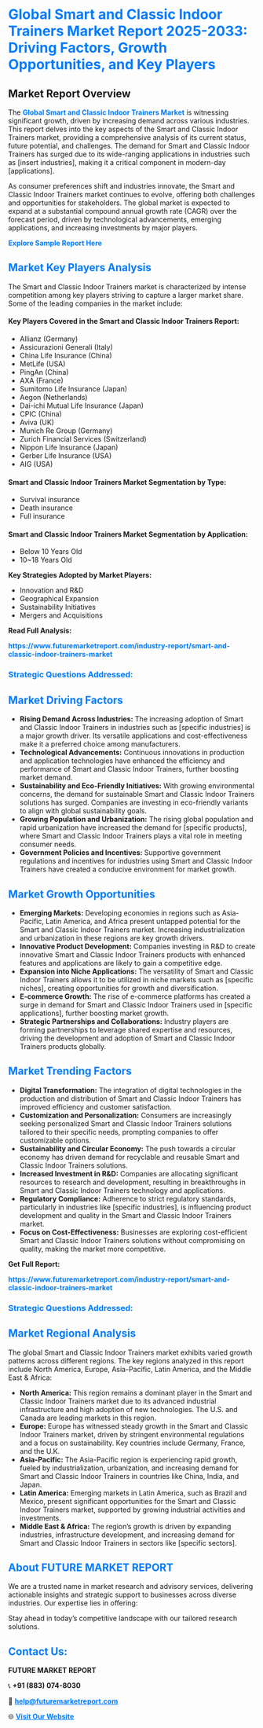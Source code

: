 <h1 style="color: #007BFF;">Global Smart and Classic Indoor Trainers Market Report 2025-2033: Driving Factors, Growth Opportunities, and Key Players</h1>

<section id="overview">
<h2>Market Report Overview</h2>
<p>The <a href="https://www.futuremarketreport.com/industry-report/smart-and-classic-indoor-trainers-market" style="color: #007BFF; text-decoration: none;"><strong>Global Smart and Classic Indoor Trainers Market</strong></a> is witnessing significant growth, driven by increasing demand across various industries. This report delves into the key aspects of the Smart and Classic Indoor Trainers market, providing a comprehensive analysis of its current status, future potential, and challenges. The demand for Smart and Classic Indoor Trainers has surged due to its wide-ranging applications in industries such as [insert industries], making it a critical component in modern-day [applications].</p>
<p>As consumer preferences shift and industries innovate, the Smart and Classic Indoor Trainers market continues to evolve, offering both challenges and opportunities for stakeholders. The global market is expected to expand at a substantial compound annual growth rate (CAGR) over the forecast period, driven by technological advancements, emerging applications, and increasing investments by major players.</p>
</section>

<section id="overview">
<p><a href="https://www.futuremarketreport.com/request-sample/reportId=37153" style="color: #007BFF; text-decoration: none;"><strong>Explore Sample Report Here</strong></a></p>
</section>

<section id="key-players">
<h2 style="color: #007BFF;">Market Key Players Analysis</h2>
<p>The Smart and Classic Indoor Trainers market is characterized by intense competition among key players striving to capture a larger market share. Some of the leading companies in the market include:</p>
<h4>Key Players Covered in the Smart and Classic Indoor Trainers Report:</h4>
<ul><li>Allianz (Germany)</li><li>Assicurazioni Generali (Italy)</li><li>China Life Insurance (China)</li><li>MetLife (USA)</li><li>PingAn (China)</li><li>AXA (France)</li><li>Sumitomo Life Insurance (Japan)</li><li>Aegon (Netherlands)</li><li>Dai-ichi Mutual Life Insurance (Japan)</li><li>CPIC (China)</li><li>Aviva (UK)</li><li>Munich Re Group (Germany)</li><li>Zurich Financial Services (Switzerland)</li><li>Nippon Life Insurance (Japan)</li><li>Gerber Life Insurance (USA)</li><li>AIG (USA)</li></ul>
<h4>Smart and Classic Indoor Trainers Market Segmentation by Type:</h4>
<ul><li>Survival insurance</li><li>Death insurance</li><li>Full insurance</li></ul>

<h4>Smart and Classic Indoor Trainers Market Segmentation by Application:</h4>
<ul><li>Below 10 Years Old</li><li>10~18 Years Old</li></ul>
<p><strong>Key Strategies Adopted by Market Players:</strong></p>
<ul>
<li>Innovation and R&D</li>
<li>Geographical Expansion</li>
<li>Sustainability Initiatives</li>
<li>Mergers and Acquisitions</li>
</ul>
</section>

<section>
<p><strong>Read Full Analysis: </strong></p><a href="https://www.futuremarketreport.com/industry-report/smart-and-classic-indoor-trainers-market" style="color: #007BFF; text-decoration: none;"><strong>https://www.futuremarketreport.com/industry-report/smart-and-classic-indoor-trainers-market</strong></a>
<h3 style="color: #007BFF;">Strategic Questions Addressed:</h3>
</section>

<section id="driving-factors">
<h2 style="color: #007BFF;">Market Driving Factors</h2>
<ul>
<li><strong>Rising Demand Across Industries:</strong> The increasing adoption of Smart and Classic Indoor Trainers in industries such as [specific industries] is a major growth driver. Its versatile applications and cost-effectiveness make it a preferred choice among manufacturers.</li>
<li><strong>Technological Advancements:</strong> Continuous innovations in production and application technologies have enhanced the efficiency and performance of Smart and Classic Indoor Trainers, further boosting market demand.</li>
<li><strong>Sustainability and Eco-Friendly Initiatives:</strong> With growing environmental concerns, the demand for sustainable Smart and Classic Indoor Trainers solutions has surged. Companies are investing in eco-friendly variants to align with global sustainability goals.</li>
<li><strong>Growing Population and Urbanization:</strong> The rising global population and rapid urbanization have increased the demand for [specific products], where Smart and Classic Indoor Trainers plays a vital role in meeting consumer needs.</li>
<li><strong>Government Policies and Incentives:</strong> Supportive government regulations and incentives for industries using Smart and Classic Indoor Trainers have created a conducive environment for market growth.</li>
</ul>
</section>

<section id="growth-opportunities">
<h2 style="color: #007BFF;">Market Growth Opportunities</h2>
<ul>
<li><strong>Emerging Markets:</strong> Developing economies in regions such as Asia-Pacific, Latin America, and Africa present untapped potential for the Smart and Classic Indoor Trainers market. Increasing industrialization and urbanization in these regions are key growth drivers.</li>
<li><strong>Innovative Product Development:</strong> Companies investing in R&D to create innovative Smart and Classic Indoor Trainers products with enhanced features and applications are likely to gain a competitive edge.</li>
<li><strong>Expansion into Niche Applications:</strong> The versatility of Smart and Classic Indoor Trainers allows it to be utilized in niche markets such as [specific niches], creating opportunities for growth and diversification.</li>
<li><strong>E-commerce Growth:</strong> The rise of e-commerce platforms has created a surge in demand for Smart and Classic Indoor Trainers used in [specific applications], further boosting market growth.</li>
<li><strong>Strategic Partnerships and Collaborations:</strong> Industry players are forming partnerships to leverage shared expertise and resources, driving the development and adoption of Smart and Classic Indoor Trainers products globally.</li>
</ul>
</section>

<section id="trending-factors">
<h2 style="color: #007BFF;">Market Trending Factors</h2>
<ul>
<li><strong>Digital Transformation:</strong> The integration of digital technologies in the production and distribution of Smart and Classic Indoor Trainers has improved efficiency and customer satisfaction.</li>
<li><strong>Customization and Personalization:</strong> Consumers are increasingly seeking personalized Smart and Classic Indoor Trainers solutions tailored to their specific needs, prompting companies to offer customizable options.</li>
<li><strong>Sustainability and Circular Economy:</strong> The push towards a circular economy has driven demand for recyclable and reusable Smart and Classic Indoor Trainers solutions.</li>
<li><strong>Increased Investment in R&D:</strong> Companies are allocating significant resources to research and development, resulting in breakthroughs in Smart and Classic Indoor Trainers technology and applications.</li>
<li><strong>Regulatory Compliance:</strong> Adherence to strict regulatory standards, particularly in industries like [specific industries], is influencing product development and quality in the Smart and Classic Indoor Trainers market.</li>
<li><strong>Focus on Cost-Effectiveness:</strong> Businesses are exploring cost-efficient Smart and Classic Indoor Trainers solutions without compromising on quality, making the market more competitive.</li>
</ul>
</section>

<section>
<p><strong>Get Full Report: </strong></p><a href="https://www.futuremarketreport.com/industry-report/smart-and-classic-indoor-trainers-market" style="color: #007BFF; text-decoration: none;"><strong>https://www.futuremarketreport.com/industry-report/smart-and-classic-indoor-trainers-market</strong></a>
<h3 style="color: #007BFF;">Strategic Questions Addressed:</h3>
</section>


<section id="regional-analysis">
<h2 style="color: #007BFF;">Market Regional Analysis</h2>
<p>The global Smart and Classic Indoor Trainers market exhibits varied growth patterns across different regions. The key regions analyzed in this report include North America, Europe, Asia-Pacific, Latin America, and the Middle East & Africa:</p>
<ul>
<li><strong>North America:</strong> This region remains a dominant player in the Smart and Classic Indoor Trainers market due to its advanced industrial infrastructure and high adoption of new technologies. The U.S. and Canada are leading markets in this region.</li>
<li><strong>Europe:</strong> Europe has witnessed steady growth in the Smart and Classic Indoor Trainers market, driven by stringent environmental regulations and a focus on sustainability. Key countries include Germany, France, and the U.K.</li>
<li><strong>Asia-Pacific:</strong> The Asia-Pacific region is experiencing rapid growth, fueled by industrialization, urbanization, and increasing demand for Smart and Classic Indoor Trainers in countries like China, India, and Japan.</li>
<li><strong>Latin America:</strong> Emerging markets in Latin America, such as Brazil and Mexico, present significant opportunities for the Smart and Classic Indoor Trainers market, supported by growing industrial activities and investments.</li>
<li><strong>Middle East & Africa:</strong> The region’s growth is driven by expanding industries, infrastructure development, and increasing demand for Smart and Classic Indoor Trainers in sectors like [specific sectors].</li>
</ul>
</section>

<footer>
<h2 style="color: #007BFF;">About FUTURE MARKET REPORT</h2>
<p>We are a trusted name in market research and advisory services, delivering actionable insights and strategic support to businesses across diverse industries. Our expertise lies in offering:</p>

<p>Stay ahead in today’s competitive landscape with our tailored research solutions.</p>

<h2 style="color: #007BFF;">Contact Us:</h2>
<p><strong>FUTURE MARKET REPORT</strong></p>
<p>📞 <strong>+91 (883) 074-8030</strong></p>
<p>📧 <strong><a href="mailto:help@futuremarketreport.com" style="color: #007BFF;">help@futuremarketreport.com</a></strong></p>
<p>🌐 <strong><a href="https://www.futuremarketreport.com/" style="color: #007BFF;">Visit Our Website</a></strong></p>
</footer>